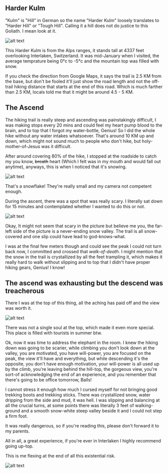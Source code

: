 ## Harder Kulm

"Kulm" is "Hill" in German so the name "Harder Kulm" loosely translates to "Harder Hill" or "Tough Hill". Calling it a hill does not do justice to this Goliath. I mean look at it.

![alt text](https://swapnil-ingle.github.io/images/harder_kulm/Harder_Kulm.jpg "Harder Kulm")

This Harder Kulm is from the Alps ranges, it stands tall at 4337 feet overlooking Interlaken, Switzerland. It was mid-January when I visited, the average temprature being 0&deg;c to -5&deg;c  and the mountain top was filled with snow.

If you check the direction from Google Maps, it says the trail is 2.5 KM from the base, but don't be fooled it'll just show the road length and not the off-trail hiking distance that starts at the end of this road. Which is much farther than 2.5 KM, locals told me that it might be around 4.5 - 5 KM.

## The Ascend

The hiking trail is really steep and ascending was painstakingly difficult, I was making stops every 20 mins and could feel my heart pump blood to the brain, and to top that I forgot my water-bottle, Genius! So I did the whole hike without any water intakes whatsoever. That's around 10 KM up and down, which might not sound much to people who don't hike, but holy-mother-of-Jesus was it difficult.

After around covering 80% of the hike, I stopped at the roadside to catch my you know, ~~breath~~ heart (Which I felt was in my mouth and would fall out anytime), anyways, this is when I noticed that it's snowing.

![alt text](https://swapnil-ingle.github.io/images/harder_kulm/Snowflake.jpg "Snowflake")

That's a snowflake! They're really small and my camera not competent enough.

During the ascent, there was a spot that was really scary. I literally sat down for 15 minutes and contemplated whether I wanted to do this or not.

![alt text](https://swapnil-ingle.github.io/images/harder_kulm/Walk_Of_Death.jpg "Walk_Of_Death")

Okay, It might not seem that scary in the picture but believe me you, the far-left side of the picture is a never-ending snow valley. The trail is all snow-covered and one slip could have lead to god-knows-what. 

I was at the final few meters though and could see the peak I could not turn back now, I committed and crossed that _walk-of-death_. I might mention that the snow in the trail is crystallized by all the feet trampling it, which makes it really hard to walk without slipping and to top that I didn't have proper hiking gears, Genius! I know!

## The ascend was exhausting but the descend was treacherous

There I was at the top of this thing, all the aching has paid off and the view was worth it.

![alt text](https://swapnil-ingle.github.io/images/harder_kulm/Top_View_1.jpg "Hill_Top_View")

There was not a single soul at the top, which made it even more special. This place is filled with tourists in summer btw.

Ok, now it was time to address the elephant in the room. I knew the hiking down was going to be scarier, while climbing you don't look down at the valley, you are motivated, you have will-power, you are focused on the peak, the view it'll have and everything, but while descending it's the opposite, you don't have enough motivation, your will-power is all used up by the climb, you're leaving behind the hill-top, the gorgeous view, you're sort-of acknowledging the end of an experience, and you remember that there's going to be office tomorrow, Balls!

I cannot stress it enough how much I cursed myself for not bringing good trekking boots and trekking sticks. There was crystallized snow, water dripping from the side and mud, it was hell. I was slipping and balancing at all the crucial turns, at some points there was literally 3 feet of walking-ground and a smooth snow-white steep valley beside it and I could not step a firm foot.

It was really dangerous, so if you're reading this, please don't forward it to my parents.

All in all, a great experience, if you're ever in Interlaken I highly recommend going up-top. 

This is me flexing at the end of all this existential risk.

![alt text](https://swapnil-ingle.github.io/images/harder_kulm/Trek_Accomplished.jpg "Trek Done")
